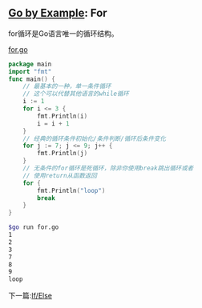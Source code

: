 ## [Go by Example](https://gobyexample.com/): For

for循环是Go语言唯一的循环结构。

[for.go](<../src/for.go>)

```go
package main
import "fmt"
func main() {
    // 最基本的一种，单一条件循环
    // 这个可以代替其他语言的while循环
    i := 1
    for i <= 3 {
        fmt.Println(i)
        i = i + 1
    }
    // 经典的循环条件初始化/条件判断/循环后条件变化
    for j := 7; j <= 9; j++ {
        fmt.Println(j)
    }
    // 无条件的for循环是死循环，除非你使用break跳出循环或者
    // 使用return从函数返回
    for {
        fmt.Println("loop")
        break
    }
}
```

```bash
$go run for.go
1
2
3
7
8
9
loop

```

下一篇:[If/Else](ifelse.md)